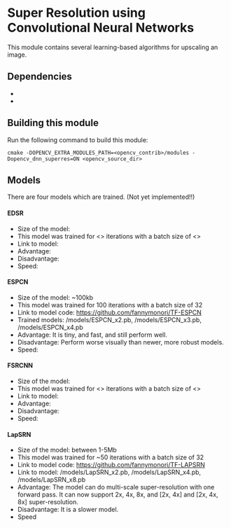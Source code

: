 # Super Resolution using Convolutional Neural Networks

This module contains several learning-based algorithms for upscaling an image.

## Dependencies
-
-

## Building this module

Run the following command to build this module:

```make
cmake -DOPENCV_EXTRA_MODULES_PATH=<opencv_contrib>/modules -Dopencv_dnn_superres=ON <opencv_source_dir>
```

## Models

There are four models which are trained. (Not yet implemented!!)

#### EDSR

- Size of the model:
- This model was trained for <> iterations with a batch size of <>
- Link to model:
- Advantage:
- Disadvantage:
- Speed:

#### ESPCN

- Size of the model: ~100kb
- This model was trained for 100 iterations with a batch size of 32
- Link to model code: https://github.com/fannymonori/TF-ESPCN
- Trained models: /models/ESPCN_x2.pb, /models/ESPCN_x3.pb, /models/ESPCN_x4.pb
- Advantage: It is tiny, and fast, and still perform well.
- Disadvantage: Perform worse visually than newer, more robust models.
- Speed:

#### FSRCNN

- Size of the model:
- This model was trained for <> iterations with a batch size of <>
- Link to model:
- Advantage:
- Disadvantage:
- Speed:

#### LapSRN

- Size of the model: between 1-5Mb
- This model was trained for ~50 iterations with a batch size of 32
- Link to model code: https://github.com/fannymonori/TF-LAPSRN
- Link to model: /models/LapSRN_x2.pb, /models/LapSRN_x4.pb, /models/LapSRN_x8.pb
- Advantage: The model can do multi-scale super-resolution with one forward pass. It can now support 2x, 4x, 8x, and [2x, 4x] and [2x, 4x, 8x] super-resolution.
- Disadvantage: It is a slower model.
- Speed